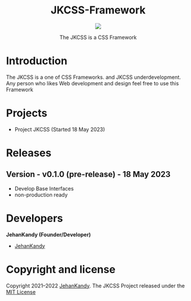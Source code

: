 <h1 align="center"> JKCSS-Framework </h1>
<p align="center"><img src="https://avatars.githubusercontent.com/u/111488170?s=200&v=4"></p>

<p align="center">The JKCSS is a CSS Framework</p>

# Introduction

The JKCSS is a one of CSS Frameworks. and JKCSS underdevelopment. Any person who likes Web development and design feel free to use this Framework

# Projects

- Project JKCSS (Started 18 May 2023)

# Releases

## Version - v0.1.0 (pre-release) - 18 May 2023

- Develop Base Interfaces
- non-production ready

# Developers
 
 <b>JehanKandy (Founder/Developer)</b>
 
  - [JehanKandy](https://github.com/JehanKandy)


# Copyright and license

Copyright 2021–2022 [JehanKandy](https://github.com/JehanKandy). The JKCSS Project released under the [MIT License](https://github.com/JKCSS/JKCSS-Framework/blob/main/LICENSE)
